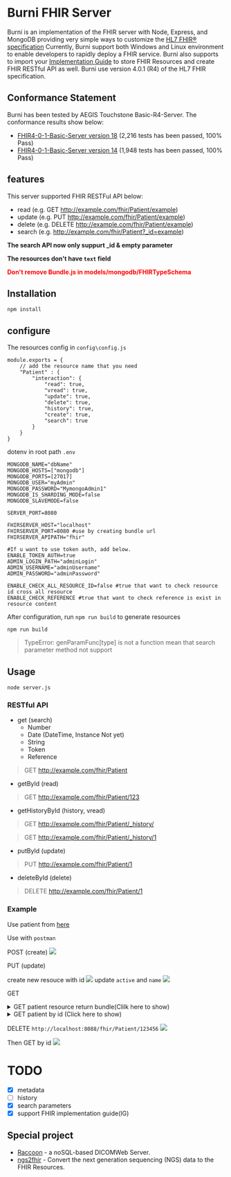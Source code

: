 <div>
    <h1>Burni FHIR Server</h1>
    Burni is an implementation of the FHIR server with Node, Express, and MongoDB providing very simple ways to customize the <a href="https://www.hl7.org/fhir/">HL7 FHIR® specification</a> Currently, Burni support both Windows and Linux environment to enable developers to rapidly deploy a FHIR service. Burni also supports to import your <a href="https://www.hl7.org/fhir/implementationguide.html">Implementation Guide<a> to store FHIR Resources and create FHIR RESTful API as well.    
    Burni use version 4.0.1 (R4) of the HL7 FHIR specification.
</div>

## Conformance Statement 
Burni has been tested  by AEGIS Touchstone Basic-R4-Server. The conformance results show below: 
* [FHIR4-0-1-Basic-Server version 18](https://touchstone.aegis.net/touchstone/conformance/detail?suite=FHIR4-0-1-Basic-Server&sVersion=18&testSystem=5f9518730a120e4edef042ae&supportedOnly=false&cb=%2fFHIR4-0-1-Basic&format=ALL&published=true) (2,216 tests has been passed, 100% Pass)
* [FHIR4-0-1-Basic-Server version 14](https://touchstone.aegis.net/touchstone/conformance/detail?suite=FHIR4-0-1-Basic-Server&sVersion=14&testSystem=5f9518730a120e4edef042ae&supportedOnly=false&cb=%2FFHIR4-0-1-Basic&published=true) (1,948 tests has been passed, 100% Pass)
   
## features
This server supported FHIR RESTFul API below:
- read (e.g. GET http://example.com/fhir/Patient/example)
- update (e.g. PUT http://example.com/fhir/Patient/example)
- delete (e.g. DELETE http://example.com/fhir/Patient/example)
- search (e.g. http://example.com/fhir/Patient?_id=example)

**The search API now only suppurt _id & empty parameter**

**The resources don't have `text` field**

<font color=red>**Don't remove Bundle.js in models/mongodb/FHIRTypeSchema**</font>

## Installation
```bash=
npm install
```

## configure

The resources config in `config\config.js`
```javascript=
module.exports = {
    // add the resource name that you need
    "Patient" : { 
        "interaction": {
            "read": true,
            "vread": true,
            "update": true,
            "delete": true,
            "history": true,
            "create": true,
            "search": true
        }
    }
}
```
dotenv in root path `.env`
```=
MONGODB_NAME="dbName"
MONGODB_HOSTS=["mongodb"]
MONGODB_PORTS=[27017]
MONGODB_USER="myAdmin"
MONGODB_PASSWORD="MymongoAdmin1"
MONGODB_IS_SHARDING_MODE=false
MONGODB_SLAVEMODE=false

SERVER_PORT=8080 

FHIRSERVER_HOST="localhost"
FHIRSERVER_PORT=8080 #use by creating bundle url
FHIRSERVER_APIPATH="fhir"

#If u want to use token auth, add below.
ENABLE_TOKEN_AUTH=true
ADMIN_LOGIN_PATH="adminLogin"  
ADMIN_USERNAME="adminUsername"
ADMIN_PASSWORD="adminPassword"

ENABLE_CHECK_ALL_RESOURCE_ID=false #true that want to check resource id cross all resource
ENABLE_CHECK_REFERENCE #true that want to check reference is exist in resource content
```
After configuration, run `npm run build` to generate resources
```
npm run build
```
> TypeError: genParamFunc[type] is not a function mean that search parameter method not support
## Usage
```
node server.js
```

### RESTful API
- get (search)
    - Number
    - Date (DateTime, Instance Not yet)
    - String
    - Token
    - Reference
>GET http://example.com/fhir/Patient

- getById (read)
>GET http://example.com/fhir/Patient/123
- getHistoryById (history, vread)
>GET http://example.com/fhir/Patient/_history/

> GET http://example.com/fhir/Patient/_history/1
- putById (update)
> PUT http://example.com/fhir/Patient/1
- deleteById (delete)
> DELETE http://example.com/fhir/Patient/1

### Example
Use patient from [here](https://www.hl7.org/fhir/patient-example.json.html)

Use with `postman`


POST (create)
![](https://i.imgur.com/EDsuuNA.png)

PUT (update)

create new resouce with id
![](https://i.imgur.com/lqLdSlF.png)
update `active` and `name`
![](https://i.imgur.com/6jNqKbw.png)

GET
<details>
    <summary>
        GET patient resource return bundle(Clilk here to show)
    </summary>

`http://localhost:8088/fhir/Patient/`
```json=
    {
    "resourceType": "Bundle",
    "type": "searchset",
    "total": 2,
    "link": [
        {
            "relation": "self",
            "url": "http://localhost:8088/fhir/Patient?_offset=0&_count=100"
        }
    ],
    "entry": [
        {
            "fullUrl": "http://localhost:8088/fhir/Patient/b4bbadb0-8192-4524-bde0-9962d8ab179b",
            "resource": {
                "resourceType": "Patient",
                "id": "b4bbadb0-8192-4524-bde0-9962d8ab179b",
                "identifier": [
                    {
                        "use": "usual",
                        "type": {
                            "coding": [
                                {
                                    "system": "http://terminology.hl7.org/CodeSystem/v2-0203",
                                    "code": "MR"
                                }
                            ]
                        },
                        "system": "urn:oid:1.2.36.146.595.217.0.1",
                        "value": "12345",
                        "period": {
                            "start": "2001-05-06T00:00:00.000Z"
                        },
                        "assigner": {
                            "display": "Acme Healthcare"
                        }
                    }
                ],
                "active": true,
                "name": [
                    {
                        "use": "official",
                        "family": "Chalmers",
                        "given": [
                            "Peter",
                            "James"
                        ]
                    },
                    {
                        "use": "usual",
                        "given": [
                            "Jim"
                        ]
                    },
                    {
                        "use": "maiden",
                        "family": "Windsor",
                        "given": [
                            "Peter",
                            "James"
                        ],
                        "period": {
                            "end": "2002-01-01T00:00:00.000Z"
                        }
                    }
                ],
                "telecom": [
                    {
                        "use": "home"
                    },
                    {
                        "system": "phone",
                        "value": "(03) 5555 6473",
                        "use": "work",
                        "rank": 1
                    },
                    {
                        "system": "phone",
                        "value": "(03) 3410 5613",
                        "use": "mobile",
                        "rank": 2
                    },
                    {
                        "system": "phone",
                        "value": "(03) 5555 8834",
                        "use": "old",
                        "period": {
                            "end": "2014-01-01T00:00:00.000Z"
                        }
                    }
                ],
                "gender": "male",
                "birthDate": "1974-12-25",
                "deceasedBoolean": false,
                "address": [
                    {
                        "use": "home",
                        "type": "both",
                        "line": [
                            "534 Erewhon St"
                        ],
                        "city": "PleasantVille",
                        "district": "Rainbow",
                        "state": "Vic",
                        "postalCode": "3999",
                        "period": {
                            "start": "1974-12-25T00:00:00.000Z"
                        }
                    }
                ],
                "contact": [
                    {
                        "relationship": [
                            {
                                "coding": [
                                    {
                                        "system": "http://terminology.hl7.org/CodeSystem/v2-0131",
                                        "code": "N"
                                    }
                                ]
                            }
                        ],
                        "name": {
                            "family": "du Marché",
                            "given": [
                                "Bénédicte"
                            ]
                        },
                        "telecom": [
                            {
                                "system": "phone",
                                "value": "+33 (237) 998327"
                            }
                        ],
                        "address": {
                            "use": "home",
                            "type": "both",
                            "line": [
                                "534 Erewhon St"
                            ],
                            "city": "PleasantVille",
                            "district": "Rainbow",
                            "state": "Vic",
                            "postalCode": "3999",
                            "period": {
                                "start": "1974-12-25T00:00:00.000Z"
                            }
                        },
                        "gender": "female",
                        "period": {
                            "start": "2012-01-01T00:00:00.000Z"
                        }
                    }
                ],
                "managingOrganization": {
                    "reference": "Organization/1"
                }
            }
        },
        {
            "fullUrl": "http://localhost:8088/fhir/Patient/123456",
            "resource": {
                "resourceType": "Patient",
                "id": "123456",
                "identifier": [
                    {
                        "use": "usual",
                        "type": {
                            "coding": [
                                {
                                    "system": "http://terminology.hl7.org/CodeSystem/v2-0203",
                                    "code": "MR"
                                }
                            ]
                        },
                        "system": "urn:oid:1.2.36.146.595.217.0.1",
                        "value": "12345",
                        "period": {
                            "start": "2001-05-06T00:00:00.000Z"
                        },
                        "assigner": {
                            "display": "Acme Healthcare"
                        }
                    }
                ],
                "active": false,
                "name": [
                    {
                        "use": "official",
                        "family": "Chalmers",
                        "given": [
                            "hahahaha",
                            "hahahaha"
                        ]
                    }
                ],
                "telecom": [
                    {
                        "use": "home"
                    },
                    {
                        "system": "phone",
                        "value": "(03) 5555 6473",
                        "use": "work",
                        "rank": 1
                    },
                    {
                        "system": "phone",
                        "value": "(03) 3410 5613",
                        "use": "mobile",
                        "rank": 2
                    },
                    {
                        "system": "phone",
                        "value": "(03) 5555 8834",
                        "use": "old",
                        "period": {
                            "end": "2014-01-01T00:00:00.000Z"
                        }
                    }
                ],
                "gender": "male",
                "birthDate": "1974-12-25",
                "deceasedBoolean": false,
                "address": [
                    {
                        "use": "home",
                        "type": "both",
                        "line": [
                            "534 Erewhon St"
                        ],
                        "city": "PleasantVille",
                        "district": "Rainbow",
                        "state": "Vic",
                        "postalCode": "3999",
                        "period": {
                            "start": "1974-12-25T00:00:00.000Z"
                        }
                    }
                ],
                "contact": [
                    {
                        "relationship": [
                            {
                                "coding": [
                                    {
                                        "system": "http://terminology.hl7.org/CodeSystem/v2-0131",
                                        "code": "N"
                                    }
                                ]
                            }
                        ],
                        "name": {
                            "family": "du Marché",
                            "given": [
                                "Bénédicte"
                            ]
                        },
                        "telecom": [
                            {
                                "system": "phone",
                                "value": "+33 (237) 998327"
                            }
                        ],
                        "address": {
                            "use": "home",
                            "type": "both",
                            "line": [
                                "534 Erewhon St"
                            ],
                            "city": "PleasantVille",
                            "district": "Rainbow",
                            "state": "Vic",
                            "postalCode": "3999",
                            "period": {
                                "start": "1974-12-25T00:00:00.000Z"
                            }
                        },
                        "gender": "female",
                        "period": {
                            "start": "2012-01-01T00:00:00.000Z"
                        }
                    }
                ],
                "managingOrganization": {
                    "reference": "Organization/1"
                }
            }
        }
    ]
}
```
    
</details>

<details>
    <summary>
        GET patient by id (Click here to show)
    </summary>

`http://localhost:8088/fhir/Patient/123456`
```json=
{
    "resourceType": "Patient",
    "id": "123456",
    "identifier": [
        {
            "use": "usual",
            "type": {
                "coding": [
                    {
                        "system": "http://terminology.hl7.org/CodeSystem/v2-0203",
                        "code": "MR"
                    }
                ]
            },
            "system": "urn:oid:1.2.36.146.595.217.0.1",
            "value": "12345",
            "period": {
                "start": "2001-05-06T00:00:00.000Z"
            },
            "assigner": {
                "display": "Acme Healthcare"
            }
        }
    ],
    "active": false,
    "name": [
        {
            "use": "official",
            "family": "Chalmers",
            "given": [
                "hahahaha",
                "hahahaha"
            ]
        }
    ],
    "telecom": [
        {
            "use": "home"
        },
        {
            "system": "phone",
            "value": "(03) 5555 6473",
            "use": "work",
            "rank": 1
        },
        {
            "system": "phone",
            "value": "(03) 3410 5613",
            "use": "mobile",
            "rank": 2
        },
        {
            "system": "phone",
            "value": "(03) 5555 8834",
            "use": "old",
            "period": {
                "end": "2014-01-01T00:00:00.000Z"
            }
        }
    ],
    "gender": "male",
    "birthDate": "1974-12-25",
    "deceasedBoolean": false,
    "address": [
        {
            "use": "home",
            "type": "both",
            "line": [
                "534 Erewhon St"
            ],
            "city": "PleasantVille",
            "district": "Rainbow",
            "state": "Vic",
            "postalCode": "3999",
            "period": {
                "start": "1974-12-25T00:00:00.000Z"
            }
        }
    ],
    "contact": [
        {
            "relationship": [
                {
                    "coding": [
                        {
                            "system": "http://terminology.hl7.org/CodeSystem/v2-0131",
                            "code": "N"
                        }
                    ]
                }
            ],
            "name": {
                "family": "du Marché",
                "given": [
                    "Bénédicte"
                ]
            },
            "telecom": [
                {
                    "system": "phone",
                    "value": "+33 (237) 998327"
                }
            ],
            "address": {
                "use": "home",
                "type": "both",
                "line": [
                    "534 Erewhon St"
                ],
                "city": "PleasantVille",
                "district": "Rainbow",
                "state": "Vic",
                "postalCode": "3999",
                "period": {
                    "start": "1974-12-25T00:00:00.000Z"
                }
            },
            "gender": "female",
            "period": {
                "start": "2012-01-01T00:00:00.000Z"
            }
        }
    ],
    "managingOrganization": {
        "reference": "Organization/1"
    }
}
```

</details>

DELETE `http://localhost:8088/fhir/Patient/123456`
![](https://i.imgur.com/PGXRya4.png)

Then GET by id
![](https://i.imgur.com/M9V5xaF.png)

# TODO
- [x] metadata
- [ ] history
- [x] search parameters
- [x] support FHIR implementation guide(IG)

## Special project
- [Raccoon](https://github.com/cylab-tw/raccoon) - a noSQL-based DICOMWeb Server.
- [ngs2fhir](https://github.com/cylab-tw/ngs2fhir) - Convert the next generation sequencing (NGS) data to the FHIR Resources.
